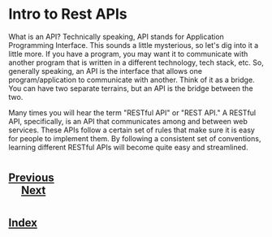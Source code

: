 # Intro to Rest APIs
What is an API? Technically speaking, API stands for Application Programming Interface. This sounds a little mysterious, so let's dig into it a little more. If you have a program, you may want it to communicate with another program that is written in a different technology, tech stack, etc. So, generally speaking, an API is the interface that allows one program/application to communicate with another. Think of it as a bridge. You can have two separate terrains, but an API is the bridge between the two.

Many times you will hear the term "RESTful API" or "REST API." A RESTful API, specifically, is an API that communicates among and between web services. These APIs follow a certain set of rules that make sure it is easy for people to implement them. By following a consistent set of conventions, learning different RESTful APIs will become quite easy and streamlined.

#
## [Previous](./001_About_Promises.md)<span>&nbsp;&nbsp;&nbsp;&nbsp;&nbsp;&nbsp;&nbsp;&nbsp;&nbsp;&nbsp;&nbsp;&nbsp;&nbsp;&nbsp;&nbsp;&nbsp;&nbsp;&nbsp;&nbsp;&nbsp;&nbsp;&nbsp;&nbsp;&nbsp;&nbsp;&nbsp;&nbsp;&nbsp;&nbsp;&nbsp;&nbsp;&nbsp;&nbsp;&nbsp;&nbsp;&nbsp;&nbsp;&nbsp;&nbsp;&nbsp;&nbsp;&nbsp;&nbsp;&nbsp;&nbsp;&nbsp;&nbsp;&nbsp;&nbsp;&nbsp;&nbsp;&nbsp;&nbsp;&nbsp;&nbsp;&nbsp;&nbsp;&nbsp;&nbsp;&nbsp;&nbsp;&nbsp;&nbsp;&nbsp;&nbsp;&nbsp;&nbsp;&nbsp;&nbsp;&nbsp;&nbsp;&nbsp;&nbsp;&nbsp;&nbsp;&nbsp;&nbsp;&nbsp;&nbsp;&nbsp;&nbsp;&nbsp;&nbsp;&nbsp;&nbsp;&nbsp;&nbsp;</span> [Next](./003_Consuming_APIs.md)
#
##  [Index](../../Index.md)